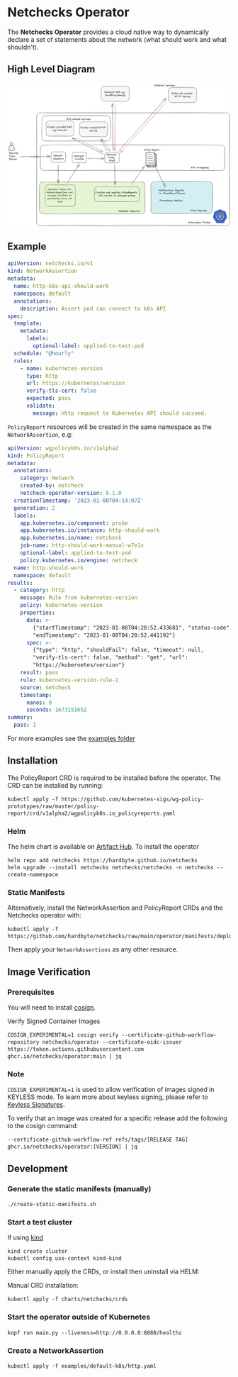 # Netchecks Operator

The **Netchecks Operator** provides a cloud native way to dynamically declare a set of statements about 
the network (what should work and what shouldn't).


## High Level Diagram

![Netchecks Operator High Level Diagram](doc/High-Level-Diagram.png)

## Example


```yaml
apiVersion: netchecks.io/v1
kind: NetworkAssertion
metadata:
  name: http-k8s-api-should-work
  namespace: default
  annotations:
    description: Assert pod can connect to k8s API
spec:
  template:
    metadata:
      labels:
        optional-label: applied-to-test-pod
  schedule: "@hourly"
  rules:
    - name: kubernetes-version
      type: http
      url: https://kubernetes/version
      verify-tls-cert: false
      expected: pass
      validate:
        message: Http request to Kubernetes API should succeed.
```

`PolicyReport` resources will be created in the same namespace as the `NetworkAssertion`, e.g:

```yaml
apiVersion: wgpolicyk8s.io/v1alpha2
kind: PolicyReport
metadata:
  annotations:
    category: Network
    created-by: netcheck
    netcheck-operator-version: 0.1.0
  creationTimestamp: '2023-01-08T04:14:07Z'
  generation: 2
  labels:
    app.kubernetes.io/component: probe
    app.kubernetes.io/instance: http-should-work
    app.kubernetes.io/name: netcheck
    job-name: http-should-work-manual-w7e1x
    optional-label: applied-to-test-pod
    policy.kubernetes.io/engine: netcheck
  name: http-should-work
  namespace: default
results:
  - category: http
    message: Rule from kubernetes-version
    policy: kubernetes-version
    properties:
      data: >-
        {"startTimestamp": "2023-01-08T04:20:52.433681", "status-code": 200,
        "endTimestamp": "2023-01-08T04:20:52.441192"}
      spec: >-
        {"type": "http", "shouldFail": false, "timeout": null,
        "verify-tls-cert": false, "method": "get", "url":
        "https://kubernetes/version"}
    result: pass
    rule: kubernetes-version-rule-1
    source: netcheck
    timestamp:
      nanos: 0
      seconds: 1673151652
summary:
  pass: 1
```

For more examples see the [examples folder](examples/)


## Installation

The PolicyReport CRD is required to be installed before the operator. The CRD can be installed by running:

```shell 
kubectl apply -f https://github.com/kubernetes-sigs/wg-policy-prototypes/raw/master/policy-report/crd/v1alpha2/wgpolicyk8s.io_policyreports.yaml
```


### Helm

The helm chart is available on [Artifact Hub](https://artifacthub.io/packages/helm/netchecks/netchecks/). To install the operator

```shell
helm repo add netchecks https://hardbyte.github.io/netchecks
helm upgrade --install netchecks netchecks/netchecks -n netchecks --create-namespace
```


### Static Manifests

Alternatively, install the NetworkAssertion and PolicyReport CRDs and the Netchecks operator with:

```shell
kubectl apply -f https://github.com/hardbyte/netchecks/raw/main/operator/manifests/deploy.yaml
```

Then apply your `NetworkAssertions` as any other resource.

## Image Verification

### Prerequisites

You will need to install [cosign](https://docs.sigstore.dev/cosign/installation/).

Verify Signed Container Images

```shell
COSIGN_EXPERIMENTAL=1 cosign verify --certificate-github-workflow-repository netchecks/operator --certificate-oidc-issuer https://token.actions.githubusercontent.com ghcr.io/netchecks/operator:main | jq
```

### Note

`COSIGN_EXPERIMENTAL=1` is used to allow verification of images signed in KEYLESS mode. To learn more about keyless signing, please refer to [Keyless Signatures](https://github.com/sigstore/cosign/blob/main/KEYLESS.md#keyless-signatures).

To verify that an image was created for a specific release add the following to the cosign command:

```shell
--certificate-github-workflow-ref refs/tags/[RELEASE TAG] ghcr.io/netchecks/operator:[VERSION] | jq
```

## Development


### Generate the static manifests (manually)

```shell
./create-static-manifests.sh
```

### Start a test cluster

If using [kind](https://kind.sigs.k8s.io/)

```shell
kind create cluster
kubectl config use-context kind-kind
```

Either manually apply the CRDs, or install then uninstall via HELM:

Manual CRD installation:

```shell
kubectl apply -f charts/netchecks/crds
```

### Start the operator outside of Kubernetes

```shell
kopf run main.py --liveness=http://0.0.0.0:8080/healthz
```

### Create a NetworkAssertion

```shell
kubectl apply -f examples/default-k8s/http.yaml
```
